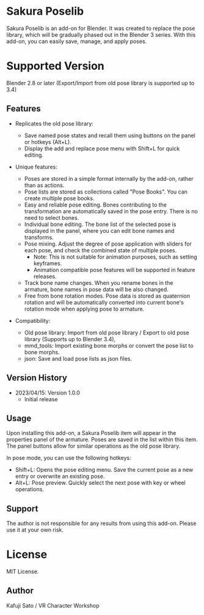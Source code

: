 # Sakura Poselib

Sakura Poselib is an add-on for Blender. It was created to replace the pose library, which will be gradually phased out in the Blender 3 series. With this add-on, you can easily save, manage, and apply poses.

# Supported Version

Blender 2.8 or later (Export/Import from old pose library is supported up to 3.4)

## Features

- Replicates the old pose library:
  - Save named pose states and recall them using buttons on the panel or hotkeys (Alt+L).
  - Display the add and replace pose menu with Shift+L for quick editing.

- Unique features:
  - Poses are stored in a simple format internally by the add-on, rather than as actions.
  - Pose lists are stored as collections called "Pose Books". You can create multiple pose books.
  - Easy and reliable pose editing. Bones contributing to the transformation are automatically saved in the pose entry. There is no need to select bones.
  - Individual bone editing. The bone list of the selected pose is displayed in the panel, where you can edit bone names and transforms.
  - Pose mixing. Adjust the degree of pose application with sliders for each pose, and check the combined state of multiple poses.
    - Note: This is not suitable for animation purposes, such as setting keyframes.
    - Animation compatible pose features will be supported in feature releases.
  - Track bone name changes. When you rename bones in the armature, bone names in pose data will be also changed. 
  - Free from bone rotation modes. Pose data is stored as quaternion rotation and will be automatically converted into current bone's rotation mode when applying pose to armature.

- Compatibility:
  - Old pose library: Import from old pose library / Export to old pose library (Supports up to Blender 3.4),
  - mmd_tools: Import existing bone morphs or convert the pose list to bone morphs.
  - json: Save and load pose lists as json files.

## Version History

- 2023/04/15: Version 1.0.0
  - Initial release

## Usage

Upon installing this add-on, a Sakura Poselib item will appear in the properties panel of the armature. Poses are saved in the list within this item. The panel buttons allow for similar operations as the old pose library.

In pose mode, you can use the following hotkeys:

- Shift+L: Opens the pose editing menu. Save the current pose as a new entry or overwrite an existing pose.
- Alt+L: Pose preview. Quickly select the next pose with key or wheel operations.

## Support

The author is not responsible for any results from using this add-on. Please use it at your own risk.

# License

MIT License.

## Author

Kafuji Sato / VR Character Workshop
